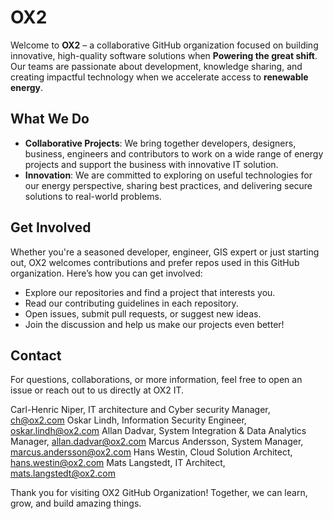 # OX2

Welcome to **OX2** – a collaborative GitHub organization focused on building innovative, high-quality software solutions when **Powering the great shift**. Our teams are passionate about development, knowledge sharing, and creating impactful technology when we accelerate access to **renewable energy**.

## What We Do

- **Collaborative Projects**: We bring together developers, designers, business, engineers and contributors to work on a wide range of energy projects and support the business with innovative IT solution.
- **Innovation**: We are committed to exploring on useful technologies for our energy perspective, sharing best practices, and delivering secure solutions to real-world problems.

## Get Involved

Whether you're a seasoned developer, engineer, GIS expert or just starting out, OX2 welcomes contributions and prefer repos used in this GitHub organization. Here’s how you can get involved:

- Explore our repositories and find a project that interests you.
- Read our contributing guidelines in each repository.
- Open issues, submit pull requests, or suggest new ideas.
- Join the discussion and help us make our projects even better!

## Contact

For questions, collaborations, or more information, feel free to open an issue or reach out to us directly at OX2 IT.

Carl-Henric Niper, IT architecture and Cyber security Manager, ch@ox2.com
Oskar Lindh, Information Security Engineer, oskar.lindh@ox2.com
Allan Dadvar, System Integration & Data Analytics Manager, allan.dadvar@ox2.com
Marcus Andersson, System Manager, marcus.andersson@ox2.com
Hans Westin, Cloud Solution Architect, hans.westin@ox2.com
Mats Langstedt, IT Architect, mats.langstedt@ox2.com

Thank you for visiting OX2 GitHub Organization! Together, we can learn, grow, and build amazing things.
